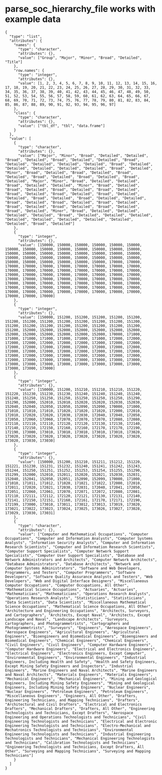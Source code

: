 # parse_soc_hierarchy_file works with example data

    {
      "type": "list",
      "attributes": {
        "names": {
          "type": "character",
          "attributes": {},
          "value": ["Group", "Major", "Minor", "Broad", "Detailed", "Title"]
        },
        "row.names": {
          "type": "integer",
          "attributes": {},
          "value": [1, 2, 3, 4, 5, 6, 7, 8, 9, 10, 11, 12, 13, 14, 15, 16, 17, 18, 19, 20, 21, 22, 23, 24, 25, 26, 27, 28, 29, 30, 31, 32, 33, 34, 35, 36, 37, 38, 39, 40, 41, 42, 43, 44, 45, 46, 47, 48, 49, 50, 51, 52, 53, 54, 55, 56, 57, 58, 59, 60, 61, 62, 63, 64, 65, 66, 67, 68, 69, 70, 71, 72, 73, 74, 75, 76, 77, 78, 79, 80, 81, 82, 83, 84, 85, 86, 87, 88, 89, 90, 91, 92, 93, 94, 95, 96, 97]
        },
        "class": {
          "type": "character",
          "attributes": {},
          "value": ["tbl_df", "tbl", "data.frame"]
        }
      },
      "value": [
        {
          "type": "character",
          "attributes": {},
          "value": ["Major", "Minor", "Broad", "Detailed", "Detailed", "Broad", "Detailed", "Broad", "Detailed", "Detailed", "Broad", "Detailed", "Detailed", "Detailed", "Detailed", "Broad", "Detailed", "Detailed", "Detailed", "Detailed", "Detailed", "Broad", "Detailed", "Minor", "Broad", "Detailed", "Broad", "Detailed", "Broad", "Detailed", "Broad", "Detailed", "Broad", "Detailed", "Broad", "Detailed", "Major", "Minor", "Broad", "Detailed", "Detailed", "Broad", "Detailed", "Detailed", "Minor", "Broad", "Detailed", "Broad", "Detailed", "Broad", "Detailed", "Broad", "Detailed", "Broad", "Detailed", "Broad", "Detailed", "Broad", "Detailed", "Detailed", "Broad", "Detailed", "Broad", "Detailed", "Detailed", "Broad", "Detailed", "Broad", "Detailed", "Broad", "Detailed", "Broad", "Detailed", "Broad", "Detailed", "Broad", "Detailed", "Broad", "Detailed", "Minor", "Broad", "Detailed", "Detailed", "Detailed", "Detailed", "Broad", "Detailed", "Detailed", "Detailed", "Detailed", "Detailed", "Detailed", "Detailed", "Detailed", "Detailed", "Broad", "Detailed"]
        },
        {
          "type": "integer",
          "attributes": {},
          "value": [150000, 150000, 150000, 150000, 150000, 150000, 150000, 150000, 150000, 150000, 150000, 150000, 150000, 150000, 150000, 150000, 150000, 150000, 150000, 150000, 150000, 150000, 150000, 150000, 150000, 150000, 150000, 150000, 150000, 150000, 150000, 150000, 150000, 150000, 150000, 150000, 170000, 170000, 170000, 170000, 170000, 170000, 170000, 170000, 170000, 170000, 170000, 170000, 170000, 170000, 170000, 170000, 170000, 170000, 170000, 170000, 170000, 170000, 170000, 170000, 170000, 170000, 170000, 170000, 170000, 170000, 170000, 170000, 170000, 170000, 170000, 170000, 170000, 170000, 170000, 170000, 170000, 170000, 170000, 170000, 170000, 170000, 170000, 170000, 170000, 170000, 170000, 170000, 170000, 170000, 170000, 170000, 170000, 170000, 170000, 170000, 170000]
        },
        {
          "type": "integer",
          "attributes": {},
          "value": [150000, 151200, 151200, 151200, 151200, 151200, 151200, 151200, 151200, 151200, 151200, 151200, 151200, 151200, 151200, 151200, 151200, 151200, 151200, 151200, 151200, 151200, 151200, 152000, 152000, 152000, 152000, 152000, 152000, 152000, 152000, 152000, 152000, 152000, 152000, 152000, 170000, 171000, 171000, 171000, 171000, 171000, 171000, 171000, 172000, 172000, 172000, 172000, 172000, 172000, 172000, 172000, 172000, 172000, 172000, 172000, 172000, 172000, 172000, 172000, 172000, 172000, 172000, 172000, 172000, 172000, 172000, 172000, 172000, 172000, 172000, 172000, 172000, 172000, 172000, 172000, 172000, 172000, 172000, 173000, 173000, 173000, 173000, 173000, 173000, 173000, 173000, 173000, 173000, 173000, 173000, 173000, 173000, 173000, 173000, 173000, 173000]
        },
        {
          "type": "integer",
          "attributes": {},
          "value": [150000, 151200, 151210, 151210, 151210, 151220, 151220, 151230, 151230, 151230, 151240, 151240, 151240, 151240, 151240, 151250, 151250, 151250, 151250, 151250, 151250, 151290, 151290, 152000, 152010, 152010, 152020, 152020, 152030, 152030, 152040, 152040, 152050, 152050, 152090, 152090, 170000, 171000, 171010, 171010, 171010, 171020, 171020, 171020, 172000, 172010, 172010, 172020, 172020, 172030, 172030, 172040, 172040, 172050, 172050, 172060, 172060, 172070, 172070, 172070, 172080, 172080, 172110, 172110, 172110, 172120, 172120, 172130, 172130, 172140, 172140, 172150, 172150, 172160, 172160, 172170, 172170, 172190, 172190, 173000, 173010, 173010, 173010, 173010, 173010, 173020, 173020, 173020, 173020, 173020, 173020, 173020, 173020, 173020, 173020, 173030, 173030]
        },
        {
          "type": "integer",
          "attributes": {},
          "value": [150000, 151200, 151210, 151211, 151212, 151220, 151221, 151230, 151231, 151232, 151240, 151241, 151242, 151243, 151244, 151250, 151251, 151252, 151253, 151254, 151255, 151290, 151299, 152000, 152010, 152011, 152020, 152021, 152030, 152031, 152040, 152041, 152050, 152051, 152090, 152099, 170000, 171000, 171010, 171011, 171012, 171020, 171021, 171022, 172000, 172010, 172011, 172020, 172021, 172030, 172031, 172040, 172041, 172050, 172051, 172060, 172061, 172070, 172071, 172072, 172080, 172081, 172110, 172111, 172112, 172120, 172121, 172130, 172131, 172140, 172141, 172150, 172151, 172160, 172161, 172170, 172171, 172190, 172199, 173000, 173010, 173011, 173012, 173013, 173019, 173020, 173021, 173022, 173023, 173024, 173025, 173026, 173027, 173028, 173029, 173030, 173031]
        },
        {
          "type": "character",
          "attributes": {},
          "value": ["Computer and Mathematical Occupations", "Computer Occupations", "Computer and Information Analysts", "Computer Systems Analysts", "Information Security Analysts", "Computer and Information Research Scientists", "Computer and Information Research Scientists", "Computer Support Specialists", "Computer Network Support Specialists", "Computer User Support Specialists", "Database and Network Administrators and Architects", "Computer Network Architects", "Database Administrators", "Database Architects", "Network and Computer Systems Administrators", "Software and Web Developers, Programmers, and Testers", "Computer Programmers", "Software Developers", "Software Quality Assurance Analysts and Testers", "Web Developers", "Web and Digital Interface Designers", "Miscellaneous Computer Occupations", "Computer Occupations, All Other", "Mathematical Science Occupations", "Actuaries", "Actuaries", "Mathematicians", "Mathematicians", "Operations Research Analysts", "Operations Research Analysts", "Statisticians", "Statisticians", "Data Scientists", "Data Scientists", "Miscellaneous Mathematical Science Occupations", "Mathematical Science Occupations, All Other", "Architecture and Engineering Occupations", "Architects, Surveyors, and Cartographers", "Architects, Except Naval", "Architects, Except Landscape and Naval", "Landscape Architects", "Surveyors, Cartographers, and Photogrammetrists", "Cartographers and Photogrammetrists", "Surveyors", "Engineers", "Aerospace Engineers", "Aerospace Engineers", "Agricultural Engineers", "Agricultural Engineers", "Bioengineers and Biomedical Engineers", "Bioengineers and Biomedical Engineers", "Chemical Engineers", "Chemical Engineers", "Civil Engineers", "Civil Engineers", "Computer Hardware Engineers", "Computer Hardware Engineers", "Electrical and Electronics Engineers", "Electrical Engineers", "Electronics Engineers, Except Computer", "Environmental Engineers", "Environmental Engineers", "Industrial Engineers, Including Health and Safety", "Health and Safety Engineers, Except Mining Safety Engineers and Inspectors", "Industrial Engineers", "Marine Engineers and Naval Architects", "Marine Engineers and Naval Architects", "Materials Engineers", "Materials Engineers", "Mechanical Engineers", "Mechanical Engineers", "Mining and Geological Engineers, Including Mining Safety Engineers", "Mining and Geological Engineers, Including Mining Safety Engineers", "Nuclear Engineers", "Nuclear Engineers", "Petroleum Engineers", "Petroleum Engineers", "Miscellaneous Engineers", "Engineers, All Other", "Drafters, Engineering Technicians, and Mapping Technicians", "Drafters", "Architectural and Civil Drafters", "Electrical and Electronics Drafters", "Mechanical Drafters", "Drafters, All Other", "Engineering Technologists and Technicians, Except Drafters", "Aerospace Engineering and Operations Technologists and Technicians", "Civil Engineering Technologists and Technicians", "Electrical and Electronic Engineering Technologists and Technicians", "Electro-Mechanical and Mechatronics Technologists and Technicians", "Environmental Engineering Technologists and Technicians", "Industrial Engineering Technologists and Technicians", "Mechanical Engineering Technologists and Technicians", "Calibration Technologists and Technicians", "Engineering Technologists and Technicians, Except Drafters, All Other", "Surveying and Mapping Technicians", "Surveying and Mapping Technicians"]
        }
      ]
    }

